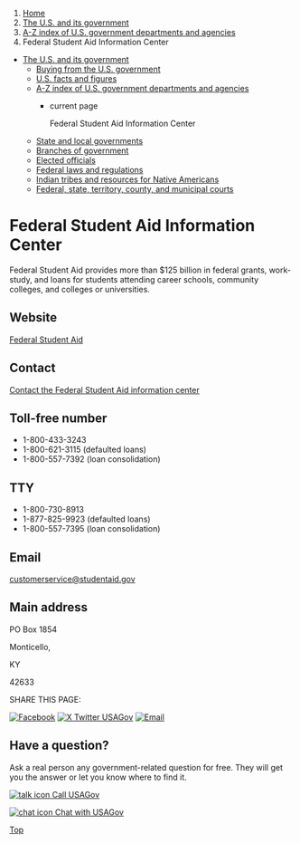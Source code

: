 1. [Home](/)
2. [The U.S. and its government](/about-the-us)
3. [A-Z index of U.S. government departments and agencies](/agency-index)
4. Federal Student Aid Information Center

* [The U.S. and its government](/about-the-us)
  + [Buying from the U.S. government](/buy-from-government)
  + [U.S. facts and figures](/facts-figures)
  + [A-Z index of U.S. government departments and agencies](/agency-index)
    - current page

      Federal Student Aid Information Center
  + [State and local governments](/state-local-governments)
  + [Branches of government](/branches-of-government)
  + [Elected officials](/elected-officials)
  + [Federal laws and regulations](/laws-and-regulations)
  + [Indian tribes and resources for Native Americans](/tribes)
  + [Federal, state, territory, county, and municipal courts](/courts)

Federal Student Aid Information Center
======================================

Federal Student Aid provides more than $125 billion in federal grants, work-study, and loans for students attending career schools, community colleges, and colleges or universities.

Website
-------

[Federal Student Aid](https://studentaid.gov/)

Contact
-------

[Contact the Federal Student Aid information center](https://studentaid.gov/help-center/contact)

Toll-free number
----------------

* 1-800-433-3243
* 1-800-621-3115 (defaulted loans)
* 1-800-557-7392 (loan consolidation)

TTY
---

* 1-800-730-8913
* 1-877-825-9923 (defaulted loans)
* 1-800-557-7395 (loan consolidation)

Email
-----

[customerservice@studentaid.gov](mailto:customerservice@studentaid.gov)

Main address
------------

PO Box 1854
  

Monticello,

KY

42633

SHARE THIS PAGE:

[![Facebook](/themes/custom/usagov/images/social-media-icons/Facebook_Icon.svg)](https://www.facebook.com/sharer/sharer.php?u=https://www.usa.gov/agencies/federal-student-aid-information-center&v=3)
[![X Twitter USAGov](/themes/custom/usagov/images/social-media-icons/X_Twitter_Icon.svg?version=2)](https://twitter.com/intent/tweet?source=webclient&text=https://www.usa.gov/agencies/federal-student-aid-information-center)
[![Email](/themes/custom/usagov/images/social-media-icons/Email_Icon.svg?version=2)](mailto:?subject=https://www.usa.gov/agencies/federal-student-aid-information-center)

Have a question?
----------------

Ask a real person any government-related question for free. They will get you the answer or let you know where to find it.

[![talk icon](/themes/custom/usagov/images/ICONS_talk.png)
Call USAGov](/phone)

[![chat icon](/themes/custom/usagov/images/ICONS_chat.png)
Chat with USAGov](/chat)

[Top](#main-content)